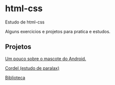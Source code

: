 # html-css
 Estudo de html-css

Alguns exercicios e projetos para pratica e estudos.

Projetos
-----------------------

<a href="https://kleber-ar.github.io/html-css/Projetos/sobre-o-android/index.html"> Um pouco sobre o mascote do Android.</a>

<a href="https://kleber-ar.github.io/html-css/Projetos/cordel-moderno(paralax)/index.html"> Cordel (estudo de paralax)</a>

<a href="https://kleber-ar.github.io/html-css/biblioteca/index.html">Biblioteca</a>
